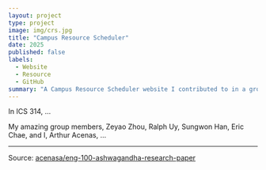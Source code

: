 ```yaml
---
layout: project
type: project
image: img/crs.jpg
title: "Campus Resource Scheduler"
date: 2025
published: false
labels:
  - Website
  - Resource
  - GitHub
summary: "A Campus Resource Scheduler website I contributed to in a group project for ICS 314."
---
```


In ICS 314, ...

My amazing group members, Zeyao Zhou, Ralph Uy, Sungwon Han, Eric Chae, and I, Arthur Acenas, ...

<hr>

Source: <a href="https://github.com/acenasa/ashwagandha_research_paper/blob/main/Acenas%20-%20Ashwagandha.pdf"><i class="large github icon "></i>acenasa/eng-100-ashwagandha-research-paper</a>
